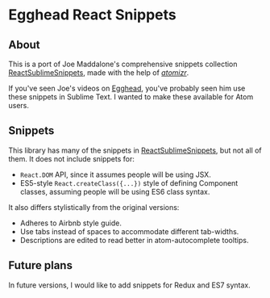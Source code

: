 # Egghead React Snippets

## About
This is a port of Joe Maddalone's comprehensive snippets collection [ReactSublimeSnippets](https://github.com/joemaddalone/ReactSublimeSnippets), made with the help of [_atomizr_](https://github.com/idleberg/atomizr).

If you've seen Joe's videos on [Egghead](https://egghead.io), you've probably seen him use these snippets in Sublime Text. I wanted to make these available for Atom users.

## Snippets

This library has many of the snippets in [ReactSublimeSnippets](https://github.com/joemaddalone/ReactSublimeSnippets), but not all of them. It does not include snippets for:

* `React.DOM` API, since it assumes people will be using JSX.
* ES5-style `React.createClass({...})` style of defining Component classes, assuming people will be using ES6 class syntax.

It also differs stylistically from the original versions:
* Adheres to Airbnb style guide.
* Use tabs instead of spaces to accommodate different tab-widths.
* Descriptions are edited to read better in atom-autocomplete tooltips.

## Future plans
In future versions, I would like to add snippets for Redux and ES7 syntax.
